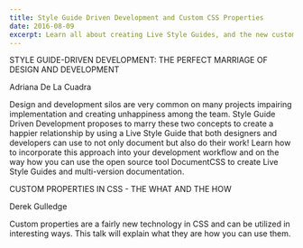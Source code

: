 ```yaml
---
title: Style Guide Driven Development and Custom CSS Properties
date: 2016-08-09
excerpt: Learn all about creating Live Style Guides, and the new custom properties in CSS.
---
```


STYLE GUIDE-DRIVEN DEVELOPMENT: THE PERFECT MARRIAGE OF DESIGN AND DEVELOPMENT

Adriana De La Cuadra

Design and development silos are very common on many projects impairing implementation and creating unhappiness among the team. Style Guide Driven Development proposes to marry these two concepts to create a happier relationship by using a Live Style Guide that both designers and developers can use to not only document but also do their work! Learn how to incorporate this approach into your development workflow and on the way how you can use the open source tool DocumentCSS to create Live Style Guides and multi-version documentation.

CUSTOM PROPERTIES IN CSS - THE WHAT AND THE HOW

Derek Gulledge

Custom properties are a fairly new technology in CSS and can be utilized in interesting ways. This talk will explain what they are how you can use them.
